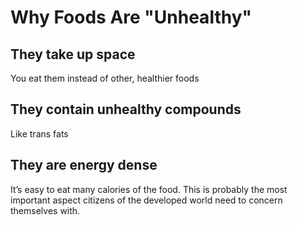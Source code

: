 # Why Foods Are "Unhealthy"

## They take up space

You eat them instead of other, healthier foods

## They contain unhealthy compounds
Like trans fats

## They are energy dense

It’s easy to eat many calories of the food.
This is probably the most important aspect citizens of the developed world need
to concern themselves with.

